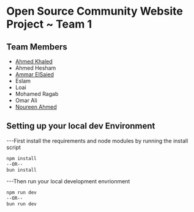 # Open Source Community Website Project ~ Team 1

## Team Members
- [Ahmed Khaled](https://github.com/a04k/)
- Ahmed Hesham
- [Ammar ElSaied](https://github.com/Ammarrs)
- Eslam
- Loai
- Mohamed Ragab
- Omar Ali 
- [Noureen Ahmed](https://github.com/Noureen-Ahmed)

## Setting up your local dev Environment

---First install the requirements and node modules by running the install script 

```bash
npm install
--OR--
bun install
```

---Then run your local development envrionment

```bash
npm run dev
--OR--
bun run dev
```
